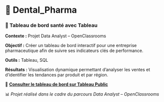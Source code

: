 # 🦷 Dental_Pharma  

### 🏥 Tableau de bord santé avec Tableau  

**Contexte :** Projet Data Analyst – OpenClassrooms  

**Objectif :** Créer un tableau de bord interactif pour une entreprise pharmaceutique afin de suivre ses indicateurs clés de performance.  

**Outils :** Tableau, SQL  

**Résultats :** Visualisation dynamique permettant d’analyser les ventes et d’identifier les tendances par produit et par région.  

🔗 **[Consulter le tableau de bord sur Tableau Public](https://public.tableau.com/views/DentalPharmaDashboardfinal2/Tableaudebord?:language=fr-FR&:sid=&:redirect=auth&:display_count=n&:origin=viz_share_link)**  

📊 *Projet réalisé dans le cadre du parcours Data Analyst – OpenClassrooms*  
